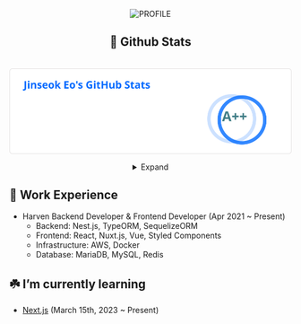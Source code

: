 <div align="center">
  
![PROFILE](https://capsule-render.vercel.app/api?type=waving&height=120&text=&fontAlign=25&fontAlignY=40&color=gradient)
  
## 🧳 Github Stats

<p>&nbsp;<img align="center" src="./stats.svg" alt="biud436" /></p>
<details>
<summary>Expand</summary>
<img src="./github-metrics.svg">
</details>
  
</div>

## 🔖 Work Experience
  - Harven Backend Developer & Frontend Developer (Apr 2021 ~ Present)
    - Backend: Nest.js, TypeORM, SequelizeORM
    - Frontend: React, Nuxt.js, Vue, Styled Components
    - Infrastructure: AWS, Docker
    - Database: MariaDB, MySQL, Redis

## ☘️ I’m currently learning
  - [Next.js](https://academy.dream-coding.com/courses/next) (March 15th, 2023 ~ Present)

